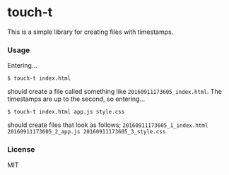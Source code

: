 # touch-t

This is a simple library for creating files with timestamps.

### Usage
Entering...
```
$ touch-t index.html
```
should create a file called something like `20160911173605_index.html`.
The timestamps are up to the second, so entering...
```
$ touch-t index.html app.js style.css
```
should create files that look as follows;
`20160911173605_1_index.html 20160911173605_2_app.js 20160911173605_3_style.css`

### License
MIT
